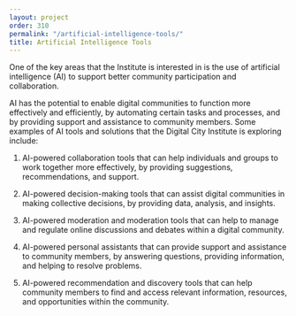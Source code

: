 ```yaml
---
layout: project
order: 310
permalink: "/artificial-intelligence-tools/"
title: Artificial Intelligence Tools
---
```


One of the key areas that the Institute is interested in is the use of artificial intelligence (AI) to support better community participation and collaboration.

AI has the potential to enable digital communities to function more effectively and efficiently, by automating certain tasks and processes, and by providing support and assistance to community members. Some examples of AI tools and solutions that the Digital City Institute is exploring include:

1.    AI-powered collaboration tools that can help individuals and groups to work together more effectively, by providing suggestions, recommendations, and support.

1.    AI-powered decision-making tools that can assist digital communities in making collective decisions, by providing data, analysis, and insights.

1.    AI-powered moderation and moderation tools that can help to manage and regulate online discussions and debates within a digital community.

1.    AI-powered personal assistants that can provide support and assistance to community members, by answering questions, providing information, and helping to resolve problems.

1.    AI-powered recommendation and discovery tools that can help community members to find and access relevant information, resources, and opportunities within the community.